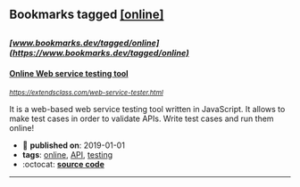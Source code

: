 ## Bookmarks tagged [[online]](https://www.bookmarks.dev?q=[online])

_<sup><sup>[www.bookmarks.dev/tagged/online](https://www.bookmarks.dev/tagged/online)</sup></sup>_
---
#### [Online Web service testing tool](https://extendsclass.com/web-service-tester.html)
_<sup>https://extendsclass.com/web-service-tester.html</sup>_

It is a web-based web service testing tool written in JavaScript. It allows to make test cases in order to validate APIs.
Write test cases and run them online! 
* :calendar: **published on**: 2019-01-01
* **tags**: [online](../tagged/online.md), [API](../tagged/API.md), [testing](../tagged/testing.md)
* :octocat: **[source code](https://github.com/cyrilbois/RestesterUI)**
---
